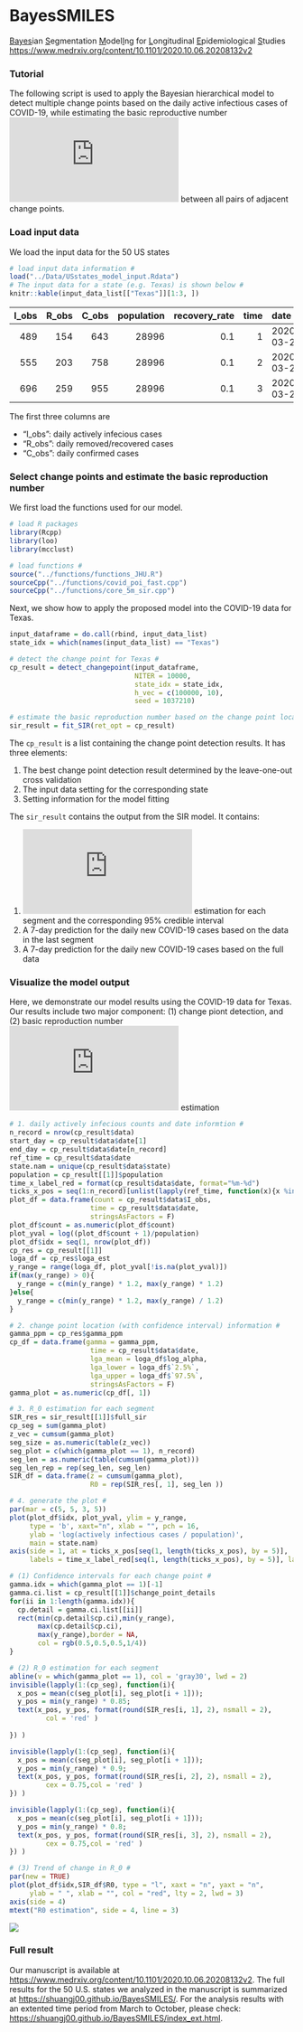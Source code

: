 
# BayesSMILES

<u>Bayes</u>ian <u>S</u>egmentation <u>M</u>odel<u>I</u>ng for
<u>L</u>ongitudinal <u>E</u>pidemiological <u>S</u>tudies https://www.medrxiv.org/content/10.1101/2020.10.06.20208132v2

### Tutorial

The following script is used to apply the Bayesian hierarchical model to
detect multiple change points based on the daily active infectious cases
of COVID-19, while estimating the basic reproductive number
![R\_0](https://latex.codecogs.com/png.latex?R_0 "R_0") between all
pairs of adjacent change points.

### Load input data

We load the input data for the 50 US states

``` r
# load input data information #
load("../Data/USstates_model_input.Rdata")
# The input data for a state (e.g. Texas) is shown below #
knitr::kable(input_data_list[["Texas"]][1:3, ])
```

| I\_obs | R\_obs | C\_obs | population | recovery\_rate | time | date       | state |
| -----: | -----: | -----: | ---------: | -------------: | ---: | :--------- | :---- |
|    489 |    154 |    643 |      28996 |            0.1 |    1 | 2020-03-22 | Texas |
|    555 |    203 |    758 |      28996 |            0.1 |    2 | 2020-03-23 | Texas |
|    696 |    259 |    955 |      28996 |            0.1 |    3 | 2020-03-24 | Texas |

The first three columns are

  - “I\_obs”: daily actively infecious cases
  - “R\_obs”: daily removed/recovered cases
  - “C\_obs”: daily confirmed cases

### Select change points and estimate the basic reproduction number

We first load the functions used for our model.

``` r
# load R packages
library(Rcpp)
library(loo)
library(mcclust)

# load functions #
source("../functions/functions_JHU.R")
sourceCpp("../functions/covid_poi_fast.cpp")
sourceCpp("../functions/core_5m_sir.cpp")
```

Next, we show how to apply the proposed model into the COVID-19 data for
Texas.

``` r
input_dataframe = do.call(rbind, input_data_list)
state_idx = which(names(input_data_list) == "Texas")

# detect the change point for Texas #
cp_result = detect_changepoint(input_dataframe, 
                               NITER = 10000,
                               state_idx = state_idx, 
                               h_vec = c(100000, 10),
                               seed = 1037210)

# estimate the basic reproduction number based on the change point locations #
sir_result = fit_SIR(ret_opt = cp_result)
```

The `cp_result` is a list containing the change point detection results.
It has three elements:

1)  The best change point detection result determined by the
    leave-one-out cross validation
2)  The input data setting for the corresponding state
3)  Setting information for the model fitting

The `sir_result` contains the output from the SIR model. It contains:

1)  ![R\_0](https://latex.codecogs.com/png.latex?R_0 "R_0") estimation
    for each segment and the corresponding 95% credible interval
2)  A 7-day prediction for the daily new COVID-19 cases based on the
    data in the last segment
3)  A 7-day prediction for the daily new COVID-19 cases based on the
    full data

### Visualize the model output

Here, we demonstrate our model results using the COVID-19 data for
Texas. Our results include two major component: (1) change piont
detection, and (2) basic reproduction number
![R\_0](https://latex.codecogs.com/png.latex?R_0 "R_0") estimation

``` r
# 1. daily actively infecious counts and date informtion #
n_record = nrow(cp_result$data)
start_day = cp_result$data$date[1]
end_day = cp_result$data$date[n_record]
ref_time = cp_result$data$date
state.nam = unique(cp_result$data$state)
population = cp_result[[1]]$population
time_x_label_red = format(cp_result$data$date, format="%m-%d")
ticks_x_pos = seq(1:n_record)[unlist(lapply(ref_time, function(x){x %in% cp_result$data$date}))]
plot_df = data.frame(count = cp_result$data$I_obs, 
                    time = cp_result$data$date,
                    stringsAsFactors = F)
plot_df$count = as.numeric(plot_df$count)
plot_yval = log((plot_df$count + 1)/population)
plot_df$idx = seq(1, nrow(plot_df))
cp_res = cp_result[[1]]
loga_df = cp_res$loga_est
y_range = range(loga_df, plot_yval[!is.na(plot_yval)])
if(max(y_range) > 0){
  y_range = c(min(y_range) * 1.2, max(y_range) * 1.2)
}else{
  y_range = c(min(y_range) * 1.2, max(y_range) / 1.2)
}

# 2. change point location (with confidence interval) information #
gamma_ppm = cp_res$gamma_ppm
cp_df = data.frame(gamma = gamma_ppm, 
                    time = cp_result$data$date,
                    lga_mean = loga_df$log_alpha,
                    lga_lower = loga_df$`2.5%`,
                    lga_upper = loga_df$`97.5%`,
                    stringsAsFactors = F)
gamma_plot = as.numeric(cp_df[, 1])

# 3. R_0 estimation for each segment 
SIR_res = sir_result[[1]]$full_sir
cp_seg = sum(gamma_plot)
z_vec = cumsum(gamma_plot)
seg_size = as.numeric(table(z_vec))
seg_plot = c(which(gamma_plot == 1), n_record)
seg_len = as.numeric(table(cumsum(gamma_plot)))
seg_len_rep = rep(seg_len, seg_len)
SIR_df = data.frame(z = cumsum(gamma_plot),
                    R0 = rep(SIR_res[, 1], seg_len ))

# 4. generate the plot #
par(mar = c(5, 5, 3, 5))
plot(plot_df$idx, plot_yval, ylim = y_range,
     type = 'b', xaxt="n", xlab = "", pch = 16,
     ylab = 'log(actively infectious cases / population)', 
     main = state.nam)
axis(side = 1, at = ticks_x_pos[seq(1, length(ticks_x_pos), by = 5)],
     labels = time_x_label_red[seq(1, length(ticks_x_pos), by = 5)], las=2)

# (1) Confidence intervals for each change point #
gamma.idx = which(gamma_plot == 1)[-1]
gamma.ci.list = cp_result[[1]]$change_point_details
for(ii in 1:length(gamma.idx)){
  cp.detail = gamma.ci.list[[ii]]
  rect(min(cp.detail$cp.ci),min(y_range),
       max(cp.detail$cp.ci),
       max(y_range),border = NA,
       col = rgb(0.5,0.5,0.5,1/4))
}

# (2) R_0 estimation for each segment 
abline(v = which(gamma_plot == 1), col = 'gray30', lwd = 2)
invisible(lapply(1:(cp_seg), function(i){
  x_pos = mean(c(seg_plot[i], seg_plot[i + 1]));
  y_pos = min(y_range) * 0.85;
  text(x_pos, y_pos, format(round(SIR_res[i, 1], 2), nsmall = 2),
         col = 'red' )
  
}) )

invisible(lapply(1:(cp_seg), function(i){
  x_pos = mean(c(seg_plot[i], seg_plot[i + 1]));
  y_pos = min(y_range) * 0.9;
  text(x_pos, y_pos, format(round(SIR_res[i, 2], 2), nsmall = 2),
         cex = 0.75,col = 'red' )
}) )

invisible(lapply(1:(cp_seg), function(i){
  x_pos = mean(c(seg_plot[i], seg_plot[i + 1]));
  y_pos = min(y_range) * 0.8;
  text(x_pos, y_pos, format(round(SIR_res[i, 3], 2), nsmall = 2),
         cex = 0.75,col = 'red' )
}) )

# (3) Trend of change in R_0 #
par(new = TRUE)
plot(plot_df$idx,SIR_df$R0, type = "l", xaxt = "n", yaxt = "n",
     ylab = " ", xlab = "", col = "red", lty = 2, lwd = 3)
axis(side = 4)
mtext("R0 estimation", side = 4, line = 3)
```

<img src="https://github.com/shuangj00/BayesSMILES/raw/master/demo_page/tut_page_files/figure-gfm/plot_result-1.png" style="display: block; margin: auto;" />


### Full result

Our manuscript is available at https://www.medrxiv.org/content/10.1101/2020.10.06.20208132v2. The full results for the 50 U.S. states we analyzed in the manuscript is summarized at https://shuangj00.github.io/BayesSMILES/. For the analysis results with an extented time period from March to October, please check: https://shuangj00.github.io/BayesSMILES/index_ext.html.

